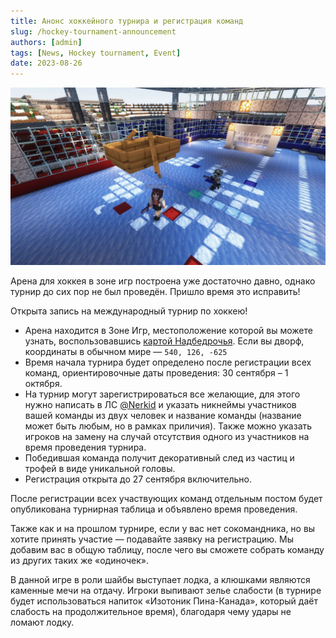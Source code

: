 ```yaml
---
title: Анонс хоккейного турнира и регистрация команд
slug: /hockey-tournament-announcement
authors: [admin]
tags: [News, Hockey tournament, Event]
date: 2023-08-26
---
```


![EastRane и Nerkid играют в хоккей](./img/eastrane-i-nerkid-igrayut-v-hokkey.jpg)

Арена для хоккея в зоне игр построена уже достаточно давно, однако турнир до сих пор не был проведён. Пришло время это исправить!

<!-- truncate -->

Открыта запись на международный турнир по хоккею!
- Арена находится в Зоне Игр, местоположение которой вы можете узнать, воспользовавшись [картой Надбедрочья](https://t.me/hardshard_newspaper/304).
Если вы дворф, координаты в обычном мире — `540, 126, -625`
- Время начала турнира будет определено после регистрации всех команд, ориентировочные даты проведения: 30 сентября – 1 октября.
- На турнир могут зарегистрироваться все желающие, для этого нужно написать в ЛС [@Nerkid](https://t.me/nerkid) и указать никнеймы участников вашей команды из двух человек и название команды (название может быть любым, но в рамках приличия). Также можно указать игроков на замену на случай отсутствия одного из участников на время проведения турнира.
- Победившая команда получит декоративный след из частиц и трофей в виде уникальной головы.
- Регистрация открыта до 27 сентября включительно.

После регистрации всех участвующих команд отдельным постом будет опубликована турнирная таблица и объявлено время проведения. 

Также как и на прошлом турнире, если у вас нет сокомандника, но вы хотите принять участие — подавайте заявку на регистрацию. Мы добавим вас в общую таблицу, после чего вы сможете собрать команду из других таких же «одиночек».

В данной игре в роли шайбы выступает лодка, а клюшками являются каменные мечи на отдачу. Игроки выпивают зелье слабости (в турнире будет использоваться напиток «Изотоник Пина-Канада», который даёт слабость на продолжительное время), благодаря чему удары не ломают лодку.